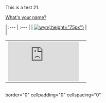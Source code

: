 This is a test 21.

<p> <a id="wyn1" href="https://www.youtube.com/watch?v=Uv1JkBL5728">What's your name?</a>  <span id="wyn1bz"></span> </p>
<script>
document.getElementById("wyn1bz").innerHTML = allmytext["wyn1b"][lang];
</script>


| :--- | :--- |
| [![wyn](https://1blockatatime.github.io/English/images/wyn1.png){:height="75px"}](https://www.youtube.com/watch?v=Uv1JkBL5728) | <a href="https://www.youtube.com/watch?v=Uv1JkBL5728"><script>document.write(allmytext["wyn1b"][lang]);</script></a> <br> <script>document.write(allmytext["wyn1c"][lang])</script> |  


<table >
  <tbody>
    <tr>
      <td><iframe width="220" height="124" src="https://www.youtube.com/embed/Uv1JkBL5728" frameborder="0" allow="accelerometer; autoplay; encrypted-media; gyroscope; picture-in-picture" allowfullscreen></iframe></td>
      <td><a href="https://www.youtube.com/watch?v=Uv1JkBL5728"><script>document.write(allmytext["wyn1b"][lang]);</script></a> <br /> <script>document.write(allmytext["wyn1c"][lang])</script></td>
    </tr>
  </tbody>
</table>


<a href="https://www.youtube.com/watch?v=Uv1JkBL5728"><script>document.write(allmytext["wyn1b"][lang]);</script></a><script>document.write(allmytext["wyn1c"][lang]);</script>  

<h2> 
<p>
<script>
document.write(allmytext["rainbb"][lang]);
</script>
</p>
</h2>

<!--
var tiago="sefnsaf nn";  
var mytest={en : "this is english", pt : "isto é português"};
document.write(lang);
document.write('<p>' +  mytest["pt"]);
document.write(tiago);
document.write('<p>');
document.write(2+2);
-->

border="0" cellpadding="0" cellspacing="0"
